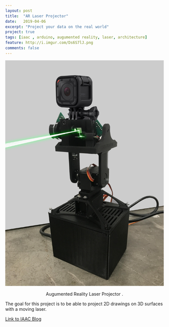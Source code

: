 ```yaml
---
layout: post
title:  "AR Laser Projector"
date:   2019-04-06
excerpt: "Project your data on the real world"
project: true
tags: [iaac , arduino, augumented reality, laser, architecture]
feature: http://i.imgur.com/Ds6S7lJ.png
comments: false
---
```


![AR- Laser projector](/assets/img/laserprojector.jpg)    

<center> Augumented Reality Laser Projector .</center>

The goal for this project is to be able to project 2D drawings on 3D surfaces with a moving laser.

[Link to IAAC Blog](http://www.iaacblog.com/programs/ar-laser-projector/)
